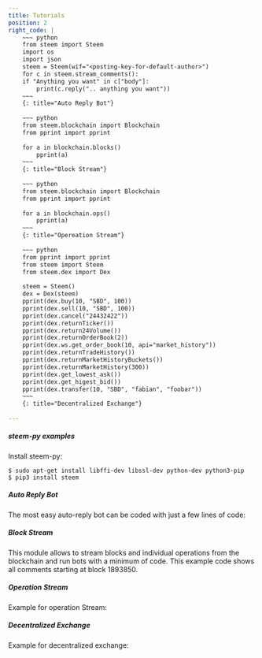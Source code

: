 ```yaml
---
title: Tutorials
position: 2
right_code: |
    ~~~ python
    from steem import Steem
    import os
    import json
    steem = Steem(wif="<posting-key-for-default-author>")
    for c in steem.stream_comments():
    if "Anything you want" in c["body"]:
        print(c.reply(".. anything you want"))
    ~~~
    {: title="Auto Reply Bot"} 
    
    ~~~ python
    from steem.blockchain import Blockchain
    from pprint import pprint
    
    for a in blockchain.blocks()
        pprint(a)
    ~~~
    {: title="Block Stream"} 
    
    ~~~ python
    from steem.blockchain import Blockchain
    from pprint import pprint
    
    for a in blockchain.ops()
        pprint(a)
    ~~~
    {: title="Opereation Stream"} 
        
    ~~~ python
    from pprint import pprint
    from steem import Steem
    from steem.dex import Dex
    
    steem = Steem()
    dex = Dex(steem)
    pprint(dex.buy(10, "SBD", 100))
    pprint(dex.sell(10, "SBD", 100))
    pprint(dex.cancel("24432422"))
    pprint(dex.returnTicker())
    pprint(dex.return24Volume())
    pprint(dex.returnOrderBook(2))
    pprint(dex.ws.get_order_book(10, api="market_history"))
    pprint(dex.returnTradeHistory())
    pprint(dex.returnMarketHistoryBuckets())
    pprint(dex.returnMarketHistory(300))
    pprint(dex.get_lowest_ask())
    pprint(dex.get_higest_bid())
    pprint(dex.transfer(10, "SBD", "fabian", "foobar"))
    ~~~
    {: title="Decentralized Exchange"} 
        
---
```



##### __steem-py examples__
Install steem-py:
~~~
$ sudo apt-get install libffi-dev libssl-dev python-dev python3-pip
$ pip3 install steem
~~~

##### Auto Reply Bot
The most easy auto-reply bot can be coded with just a few lines of code:

##### Block Stream
This module allows to stream blocks and individual operations from the blockchain and run bots with a minimum of code. 
This example code shows all comments starting at block 1893850. 


##### Operation Stream
Example for operation Stream:


##### Decentralized Exchange
Example for decentralized exchange:




